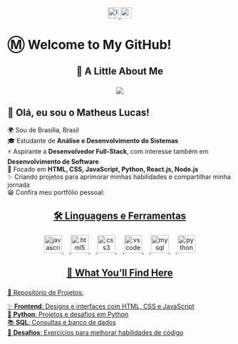 <div align="center">
  <a href="https://www.linkedin.com/in/matheussouza1s/" rel="noopener noreferrer" target="_blank">
    <img src="https://img.shields.io/static/v1?message=LinkedIn&logo=linkedin&label=&color=0077B5&logoColor=white&labelColor=&style=for-the-badge" height="25" alt="linkedin logo"  />
  </a>
  <a href="matheus.lucasweb1@gmail.com.br" rel="noopener noreferrer" target="_blank">
    <img src="https://img.shields.io/static/v1?message=Gmail&logo=gmail&label=&color=D14836&logoColor=white&labelColor=&style=for-the-badge" height="25" alt="gmail logo"  />
  </a>
</div>

###

<h1 align="left">Ⓜ Welcome to My GitHub!</h1>

###

<h2 align="center">💙  A Little About Me</h2>

###

<div align="center">
    <img src="https://readme-typing-svg.demolab.com?font=Fira+Code&pause=1000&color=0000ff&background=FF56FF00&center=true&width=435&lines=Aspiring+Full-Stack+Developer+%F0%9F%9A%80" />
</div>



###

## 👋 Olá, eu sou o Matheus Lucas!  

🌍 Sou de Brasília, Brasil  
🎓 Estudante de **Análise e Desenvolvimento de Sistemas**  
⚡ Aspirante a **Desenvolvedor Full-Stack**, com interesse também em **Desenvolvimento de Software**  
🎯 Focado em **HTML, CSS, JavaScript, Python, React.js, Node.js**  
✨ Criando projetos para aprimorar minhas habilidades e compartilhar minha jornada  
😁 Confira meu portfólio pessoal: <a href="https://portfoliopessoalmatheus.vercel.app/" rel="noopener noreferrer" target="_blank">


###

<h2 align="center">🛠 Linguagens e Ferramentas</h2>

###

<div align="center">
  <img src="https://skillicons.dev/icons?i=js" height="40" alt="javascript logo"  />
  <img width="12" />
  <img src="https://skillicons.dev/icons?i=html" height="40" alt="html5 logo"  />
  <img width="12" />
  <img src="https://skillicons.dev/icons?i=css" height="40" alt="css3 logo"  />
  <img width="12" />
  <img src="https://skillicons.dev/icons?i=vscode" height="40" alt="vscode logo"  />
  <img width="12" />
  <img src="https://cdn.jsdelivr.net/gh/devicons/devicon/icons/mysql/mysql-original.svg" height="40" alt="mysql logo"  />
  <img width="12" />
  <img src="https://cdn.jsdelivr.net/gh/devicons/devicon/icons/python/python-original.svg" height="40" alt="python logo"  />
</div>

###

<h2 align="center">🚀 What You’ll Find Here</h2>

###

📂 Repositório de Projetos:

✨ **Frontend**: Designs e interfaces com HTML, CSS e JavaScript  
🎯 **Python**: Projetos e desafios em Python  
📚 **SQL**: Consultas e banco de dados  
🧠 **Desafios**: Exercícios para melhorar habilidades de código  

###

